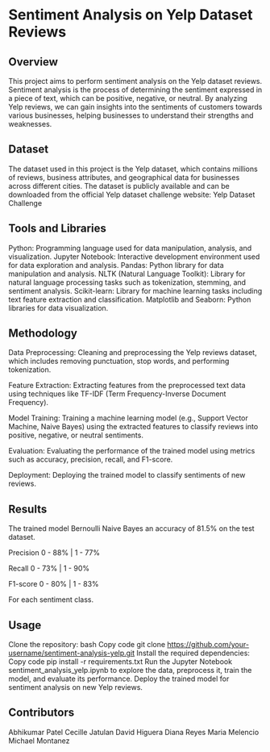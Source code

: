 # Sentiment Analysis on Yelp Dataset Reviews
## Overview
This project aims to perform sentiment analysis on the Yelp dataset reviews. Sentiment analysis is the process of determining the sentiment expressed in a piece of text, which can be positive, negative, or neutral. By analyzing Yelp reviews, we can gain insights into the sentiments of customers towards various businesses, helping businesses to understand their strengths and weaknesses.

## Dataset
The dataset used in this project is the Yelp dataset, which contains millions of reviews, business attributes, and geographical data for businesses across different cities. The dataset is publicly available and can be downloaded from the official Yelp dataset challenge website: Yelp Dataset Challenge

## Tools and Libraries
Python: Programming language used for data manipulation, analysis, and visualization.
Jupyter Notebook: Interactive development environment used for data exploration and analysis.
Pandas: Python library for data manipulation and analysis.
NLTK (Natural Language Toolkit): Library for natural language processing tasks such as tokenization, stemming, and sentiment analysis.
Scikit-learn: Library for machine learning tasks including text feature extraction and classification.
Matplotlib and Seaborn: Python libraries for data visualization.

## Methodology
Data Preprocessing: Cleaning and preprocessing the Yelp reviews dataset, which includes removing punctuation, stop words, and performing tokenization.

Feature Extraction: Extracting features from the preprocessed text data using techniques like TF-IDF (Term Frequency-Inverse Document Frequency).

Model Training: Training a machine learning model (e.g., Support Vector Machine, Naive Bayes) using the extracted features to classify reviews into positive, negative, or neutral sentiments.

Evaluation: Evaluating the performance of the trained model using metrics such as accuracy, precision, recall, and F1-score.

Deployment: Deploying the trained model to classify sentiments of new reviews.

## Results
The trained model Bernoulli Naive Bayes an accuracy of 81.5% on the test dataset.

Precision 0 - 88%  |  1 - 77%

Recall 0 - 73%  |  1 - 90%

F1-score 0 - 80%  |  1 - 83%

For each sentiment class.

## Usage
Clone the repository:
bash
Copy code
git clone https://github.com/your-username/sentiment-analysis-yelp.git
Install the required dependencies:
Copy code
pip install -r requirements.txt
Run the Jupyter Notebook sentiment_analysis_yelp.ipynb to explore the data, preprocess it, train the model, and evaluate its performance.
Deploy the trained model for sentiment analysis on new Yelp reviews.

## Contributors
Abhikumar Patel
Cecille Jatulan
David Higuera
Diana Reyes
Maria Melencio
Michael Montanez


